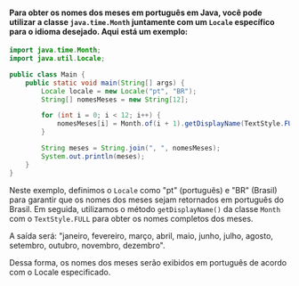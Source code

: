 #### Para obter os nomes dos meses em português em Java, você pode utilizar a classe `java.time.Month` juntamente com um `Locale` específico para o idioma desejado. Aqui está um exemplo:


```java
import java.time.Month;
import java.util.Locale;

public class Main {
    public static void main(String[] args) {
        Locale locale = new Locale("pt", "BR");
        String[] nomesMeses = new String[12];

        for (int i = 0; i < 12; i++) {
            nomesMeses[i] = Month.of(i + 1).getDisplayName(TextStyle.FULL, locale);
        }

        String meses = String.join(", ", nomesMeses);
        System.out.println(meses);
    }
}
```

Neste exemplo, definimos o `Locale` como "pt" (português) e "BR" (Brasil) para garantir que os nomes dos meses sejam retornados em português do Brasil. Em seguida, utilizamos o método `getDisplayName()` da classe `Month` com o `TextStyle.FULL` para obter os nomes completos dos meses.

A saída será: "janeiro, fevereiro, março, abril, maio, junho, julho, agosto, setembro, outubro, novembro, dezembro".

Dessa forma, os nomes dos meses serão exibidos em português de acordo com o Locale especificado.